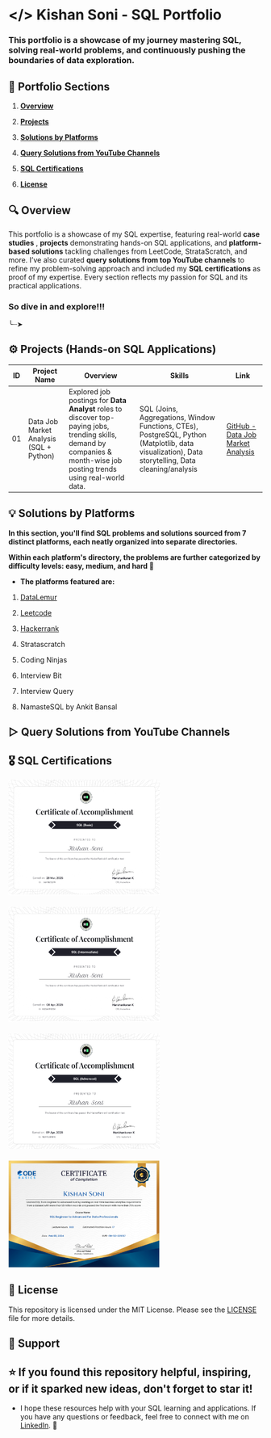 # </>  Kishan Soni - SQL Portfolio

### This portfolio is a showcase of my journey mastering SQL, solving real-world problems, and continuously pushing the boundaries of data exploration.


## 📌 Portfolio Sections  

1. [**Overview**](https://github.com/Kishan0705/Kishan-SQL-Portfolio/tree/main#-overview)

2. [**Projects**](https://github.com/Kishan0705/Kishan-SQL-Portfolio/tree/main#%EF%B8%8F--projects-hands-on-sql-applications) 

3. [**Solutions by Platforms**](https://github.com/Kishan0705/Kishan-SQL-Portfolio/tree/main#-solutions-by-platforms)
  
4. [**Query Solutions from YouTube Channels**](https://github.com/Kishan0705/Kishan-SQL-Portfolio/tree/main#--query-solutions-from-youtube-channels)  

5. [**SQL Certifications**](https://github.com/Kishan0705/Kishan-SQL-Portfolio/tree/main#%EF%B8%8F-sql-certifications)

6. [**License**](https://github.com/Kishan0705/Kishan-SQL-Portfolio/tree/main#-license)

## 🔍 Overview  

 This portfolio is a showcase of my SQL expertise, featuring real-world **case studies** , **projects** demonstrating hands-on SQL applications, and **platform-based solutions** tackling challenges from LeetCode, StrataScratch, and more. I’ve also curated **query solutions from top YouTube channels** to refine my problem-solving approach and included my **SQL certifications** as proof of my expertise. Every section reflects my passion for SQL and its practical applications.
### So dive in and explore!!!  
╰┈➤

## ⚙️  Projects (Hands-on SQL Applications)

| ID | Project Name                            | Overview                                                                                                                                                                  | Skills                                                                                                                                            | Link                                                                                             |
| -- | --------------------------------------- | ------------------------------------------------------------------------------------------------------------------------------------------------------------------------- | ------------------------------------------------------------------------------------------------------------------------------------------------- | ------------------------------------------------------------------------------------------------ |
| 01 | Data Job Market Analysis (SQL + Python) | Explored job postings for **Data Analyst** roles to discover top-paying jobs, trending skills, demand by companies & month-wise job posting trends using real-world data. | SQL (Joins, Aggregations, Window Functions, CTEs), PostgreSQL, Python (Matplotlib, data visualization), Data storytelling, Data cleaning/analysis | [GitHub - Data Job Market Analysis](https://github.com/Kishan0705/SQL_Project_Data_Job_Analysis) |


## 💡 Solutions by Platforms

**In this section, you'll find SQL problems and solutions sourced from 7 distinct platforms, each neatly organized into separate directories.**  

**Within each platform's directory, the problems are further categorized by difficulty levels: **easy**, **medium**, and **hard** 📝**  

- **The platforms featured are:**

1. [DataLemur](https://github.com/Kishan0705/Kishan-SQL-Portfolio/tree/main/Data_Lemur_Solutions)

2. [Leetcode](https://github.com/Kishan0705/Kishan-SQL-Portfolio/tree/main/LeetCode_Solutions)

3. [Hackerrank](https://github.com/Kishan0705/Kishan-SQL-Portfolio/tree/main/Hacker_Rank_Solutions)

4. Stratascratch

5. Coding Ninjas

6. Interview Bit

7. Interview Query

8. NamasteSQL by Ankit Bansal


## ▷  Query Solutions from YouTube Channels

## 🎖️ SQL Certifications 

<div style="display: flex; flex-wrap: wrap; gap: 20px;">

  <a href="https://www.hackerrank.com/certificates/iframe/a61418615d79" target="_blank">
    <img src="Images/sql_basic certificate (1)_page-0001.jpg" alt="SQL Basic Certificate" width="300" />
  </a>

  <a href="https://www.hackerrank.com/certificates/8225a17f2c04" target="_blank">
    <img src="Images/sql_intermediate certificate (1)_page-0001.jpg" alt="SQL Intermediate Certificate" width="300" />
  </a>

  <a href="https://www.hackerrank.com/certificates/ae3fac31fb9b" target="_blank">
    <img src="Images/Hacker Rank Adv SQL Cert..png" alt="SQL Advanced Certificate" width="300" />
  </a>

  <a href="https://codebasics.io/certificate/CB-50-239187" target="_blank">
    <img src="Images/CB-50-239187 (1)_page-0001.jpg" alt="Codebasics SQL Certificate" width="300" />
  </a>

</div>




## 📃 License 
This repository is licensed under the MIT License. Please see the [LICENSE](https://github.com/Kishan0705/Kishan-SQL-Portfolio/blob/main/LICENSE
) file for more details.

## 🤝 Support
## ⭐ If you found this repository helpful, inspiring, or if it sparked new ideas, don't forget to star it!
- I hope these resources help with your SQL learning and applications. If you have any questions or feedback, feel free to connect with me on [LinkedIn](https://www.linkedin.com/in/kishan-soni0705/). 🙌






